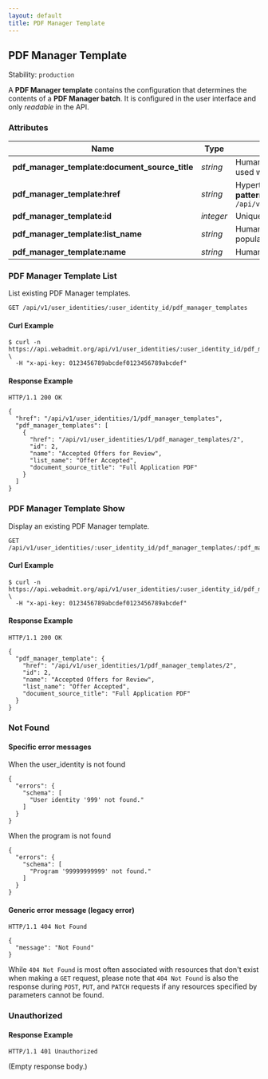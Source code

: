 ```yaml
---
layout: default
title: PDF Manager Template
---
```


<!-- WARNING: This is an automatically generated file.  Do not modify directly.  See script/generate-docs. -->

<h2><a name="resource-pdf_manager_template">PDF Manager Template</a></h2>

<p>Stability: <code>production</code></p>

<p>A <strong>PDF Manager template</strong> contains the configuration that determines the contents of a <strong>PDF Manager batch</strong>.  It is configured in the user interface and only <em>readable</em> in the API.</p>


<h3>Attributes</h3>

<table><thead>
<tr>
<th>Name</th>
<th>Type</th>
<th>Description</th>
<th>Example</th>
</tr>
</thead><tbody>
<tr>
<td><strong>pdf_manager_template:document_source_title</strong></td>
<td><em>string</em></td>
<td>Human-readable name of the document source that is used when populating this template.</td>
<td><code>&quot;Full Application PDF&quot;</code></td>
</tr>
<tr>
<td><strong>pdf_manager_template:href</strong></td>
<td><em>string</em></td>
<td>Hypertext reference to this resource.<br/> <strong>pattern:</strong> <code>/api/v1/user_identities/\d+/pdf_manager_templates/\d+</code></td>
<td><code>&quot;/api/v1/user_identities/1/pdf_manager_templates/2&quot;</code></td>
</tr>
<tr>
<td><strong>pdf_manager_template:id</strong></td>
<td><em>integer</em></td>
<td>Unique identifier of this PDF Manager template.</td>
<td><code>2</code></td>
</tr>
<tr>
<td><strong>pdf_manager_template:list_name</strong></td>
<td><em>string</em></td>
<td>Human-readable name of the list that is used when populating this template.</td>
<td><code>&quot;Offer Accepted&quot;</code></td>
</tr>
<tr>
<td><strong>pdf_manager_template:name</strong></td>
<td><em>string</em></td>
<td>Human-readable name of this PDF Manager template.</td>
<td><code>&quot;Accepted Offers for Review&quot;</code></td>
</tr>
</tbody></table>

<h3><a name="link-GET-pdf_manager_template-/api/v1/user_identities/:user_identity_id/pdf_manager_templates">PDF Manager Template List</a></h3>

<p>List existing PDF Manager templates.</p>

<pre><code>GET /api/v1/user_identities/:user_identity_id/pdf_manager_templates
</code></pre>

<h4>Curl Example</h4>

<pre lang="bash"><code>$ curl -n https://api.webadmit.org/api/v1/user_identities/:user_identity_id/pdf_manager_templates \
  -H &quot;x-api-key: 0123456789abcdef0123456789abcdef&quot;
</code></pre>

<h4>Response Example</h4>

<pre><code>HTTP/1.1 200 OK
</code></pre>

<pre lang="json"><code>{
  &quot;href&quot;: &quot;/api/v1/user_identities/1/pdf_manager_templates&quot;,
  &quot;pdf_manager_templates&quot;: [
    {
      &quot;href&quot;: &quot;/api/v1/user_identities/1/pdf_manager_templates/2&quot;,
      &quot;id&quot;: 2,
      &quot;name&quot;: &quot;Accepted Offers for Review&quot;,
      &quot;list_name&quot;: &quot;Offer Accepted&quot;,
      &quot;document_source_title&quot;: &quot;Full Application PDF&quot;
    }
  ]
}
</code></pre>

<h3><a name="link-GET-pdf_manager_template-/api/v1/user_identities/:user_identity_id/pdf_manager_templates/:pdf_manager_template_id">PDF Manager Template Show</a></h3>

<p>Display an existing PDF Manager template.</p>

<pre><code>GET /api/v1/user_identities/:user_identity_id/pdf_manager_templates/:pdf_manager_template_id
</code></pre>

<h4>Curl Example</h4>

<pre lang="bash"><code>$ curl -n https://api.webadmit.org/api/v1/user_identities/:user_identity_id/pdf_manager_templates/:pdf_manager_template_id \
  -H &quot;x-api-key: 0123456789abcdef0123456789abcdef&quot;
</code></pre>

<h4>Response Example</h4>

<pre><code>HTTP/1.1 200 OK
</code></pre>

<pre lang="json"><code>{
  &quot;pdf_manager_template&quot;: {
    &quot;href&quot;: &quot;/api/v1/user_identities/1/pdf_manager_templates/2&quot;,
    &quot;id&quot;: 2,
    &quot;name&quot;: &quot;Accepted Offers for Review&quot;,
    &quot;list_name&quot;: &quot;Offer Accepted&quot;,
    &quot;document_source_title&quot;: &quot;Full Application PDF&quot;
  }
}
</code></pre>

<h3>Not Found</h3>

<h4>Specific error messages</h4>

<p>When the user_identity is not found</p>

<pre lang="json"><code>{
  &quot;errors&quot;: {
    &quot;schema&quot;: [
      &quot;User identity &#39;999&#39; not found.&quot;
    ]
  }
}
</code></pre>

<p>When the program is not found</p>

<pre lang="json"><code>{
  &quot;errors&quot;: {
    &quot;schema&quot;: [
      &quot;Program &#39;99999999999&#39; not found.&quot;
    ]
  }
}
</code></pre>

<h4>Generic error message (legacy error)</h4>

<pre><code>HTTP/1.1 404 Not Found
</code></pre>

<pre lang="json"><code>{
  &quot;message&quot;: &quot;Not Found&quot;
}
</code></pre>

<p>While <code>404 Not Found</code> is most often associated with resources that don&#39;t exist when making a <code>GET</code> request, please note that <code>404 Not Found</code> is also the response during <code>POST</code>, <code>PUT</code>, and <code>PATCH</code> requests if any resources specified by parameters cannot be found.</p>

<h3>Unauthorized</h3>

<h4>Response Example</h4>

<pre><code>HTTP/1.1 401 Unauthorized
</code></pre>

<p>(Empty response body.)</p>

